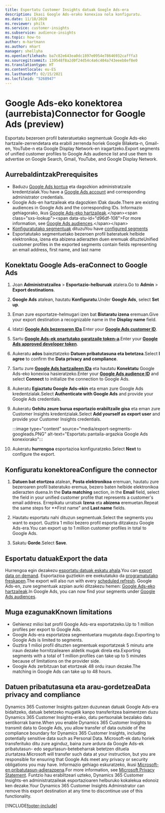 ```yaml
---
title: Esportatu Customer Insights datuak Google Ads-era
description: Ikasi Google Ads-erako konexioa nola konfiguratu.
ms.date: 11/18/2020
ms.reviewer: philk
ms.service: customer-insights
ms.subservice: audience-insights
ms.topic: how-to
author: m-hartmann
ms.author: mhart
manager: shellyha
ms.openlocfilehash: ba7c82e643ea0dc1897e0954e78646932cafffa3
ms.sourcegitcommit: 139548f8a2d0f24d54c4a6c404a743eeeb8ef8e0
ms.translationtype: HT
ms.contentlocale: eu-ES
ms.lasthandoff: 02/15/2021
ms.locfileid: "5268947"
---
```

# <a name="connector-for-google-ads-preview"></a><span data-ttu-id="d96df-103">Google Ads-eko konektorea (aurrebista)</span><span class="sxs-lookup"><span data-stu-id="d96df-103">Connector for Google Ads (preview)</span></span>

<span data-ttu-id="d96df-104">Esportatu bezeroen profil bateratuetako segmentuak Google Ads-eko hartzaile-zerrendetara eta erabili zerrenda horiek Google Bilaketa-n, Gmail-en, YouTube-n eta Google Display Network-en iragartzeko.</span><span class="sxs-lookup"><span data-stu-id="d96df-104">Export segments of unified customer profiles to Google Ads audience list and use them to advertise on Google Search, Gmail, YouTube, and Google Display Network.</span></span> 

## <a name="prerequisites"></a><span data-ttu-id="d96df-105">Aurrebaldintzak</span><span class="sxs-lookup"><span data-stu-id="d96df-105">Prerequisites</span></span>

-   <span data-ttu-id="d96df-106">Baduzu [Google Ads kontua](https://ads.google.com/) eta dagozkion administratzaile kredentzialak.</span><span class="sxs-lookup"><span data-stu-id="d96df-106">You have a [Google Ads account](https://ads.google.com/) and corresponding administrator credentials.</span></span>
-   <span data-ttu-id="d96df-107">Google Ads-en hartzaileak eta dagozkien IDak daude.</span><span class="sxs-lookup"><span data-stu-id="d96df-107">There are existing audiences in Google Ads and the corresponding IDs.</span></span> <span data-ttu-id="d96df-108">Informazio gehiagorako, ikus [Google Ads-eko hartzaileak](https://support.google.com/google-ads/answer/7558048?hl=en#:~:text=Audience%20lists%20is%20a%20section,Display%20Network%20through%20remarketing%20campaigns.).</span><span class="sxs-lookup"><span data-stu-id="d96df-108">For more information, see [Google Ads audiences](https://support.google.com/google-ads/answer/7558048?hl=en#:~:text=Audience%20lists%20is%20a%20section,Display%20Network%20through%20remarketing%20campaigns.).</span></span>
-   <span data-ttu-id="d96df-109">[Konfiguratutako segmentuak](segments.md) dituzu</span><span class="sxs-lookup"><span data-stu-id="d96df-109">You have [configured segments](segments.md)</span></span>
-   <span data-ttu-id="d96df-110">Esportatutako segmentuetako bezeroen profil bateratuek helbide elektronikoa, izena eta abizena adierazten duen eremuak dituzte</span><span class="sxs-lookup"><span data-stu-id="d96df-110">Unified customer profiles in the exported segments contain fields representing an email address, first name, and last name</span></span>

## <a name="connect-to-google-ads"></a><span data-ttu-id="d96df-111">Konektatu Google Ads-era</span><span class="sxs-lookup"><span data-stu-id="d96df-111">Connect to Google Ads</span></span>

1. <span data-ttu-id="d96df-112">Joan **Administratzailea** > **Esportazio-helburuak** atalera.</span><span class="sxs-lookup"><span data-stu-id="d96df-112">Go to **Admin** > **Export destinations**.</span></span>

1. <span data-ttu-id="d96df-113">**Google Ads** atalean, hautatu **Konfiguratu**.</span><span class="sxs-lookup"><span data-stu-id="d96df-113">Under **Google Ads**, select **Set up**.</span></span>

1. <span data-ttu-id="d96df-114">Eman zure esportatze-helmugari izen bat **Bistaratu izena** eremuan.</span><span class="sxs-lookup"><span data-stu-id="d96df-114">Give your export destination a recognizable name in the **Display name** field.</span></span>

1. <span data-ttu-id="d96df-115">Idatzi **[Google Ads bezeroaren IDa](https://support.google.com/google-ads/answer/1704344)**.</span><span class="sxs-lookup"><span data-stu-id="d96df-115">Enter your **[Google Ads customer ID](https://support.google.com/google-ads/answer/1704344)**.</span></span>

1. <span data-ttu-id="d96df-116">Sartu **[Google Ads-ek onartutako garatzaile token-a](https://developers.google.com/google-ads/api/docs/first-call/dev-token)**.</span><span class="sxs-lookup"><span data-stu-id="d96df-116">Enter your **[Google Ads approved developer token](https://developers.google.com/google-ads/api/docs/first-call/dev-token)**.</span></span>

1. <span data-ttu-id="d96df-117">Aukeratu **ados** baieztatzeko **Datuen pribatutasuna eta betetzea**.</span><span class="sxs-lookup"><span data-stu-id="d96df-117">Select **I agree** to confirm the **Data privacy and compliance**.</span></span>

1. <span data-ttu-id="d96df-118">Sartu zure **[Google Ads hartzaileen IDa](https://support.google.com/google-ads/answer/7558048?hl=en#:~:text=Audience%20lists%20is%20a%20section,Display%20Network%20through%20remarketing%20campaigns.)** eta hautatu **Konektatu** Google Ads-eko konexioa hasieratzeko.</span><span class="sxs-lookup"><span data-stu-id="d96df-118">Enter your **[Google Ads audience ID](https://support.google.com/google-ads/answer/7558048?hl=en#:~:text=Audience%20lists%20is%20a%20section,Display%20Network%20through%20remarketing%20campaigns.)** and select **Connect** to initialize the connection to Google Ads.</span></span>

1. <span data-ttu-id="d96df-119">Aukeratu **Egiaztatu Google Ads-ekin** eta eman zure Google Ads kredentzialak.</span><span class="sxs-lookup"><span data-stu-id="d96df-119">Select **Authenticate with Google Ads** and provide your Google Ads credentials.</span></span>

1. <span data-ttu-id="d96df-120">Aukeratu **Gehitu zeure burua esportazio erabiltzaile gisa** eta eman zure Customer Insights kredentzialak.</span><span class="sxs-lookup"><span data-stu-id="d96df-120">Select **Add yourself as export user** and provide your Customer Insights credentials.</span></span>

   :::image type="content" source="media/export-segments-googleads.PNG" alt-text="Esportatu pantaila-argazkia Google Ads konexiorako":::

1. <span data-ttu-id="d96df-122">Aukeratu **hurrengoa** esportazioa konfiguratzeko.</span><span class="sxs-lookup"><span data-stu-id="d96df-122">Select **Next** to configure the export.</span></span>

## <a name="configure-the-connector"></a><span data-ttu-id="d96df-123">Konfiguratu konektorea</span><span class="sxs-lookup"><span data-stu-id="d96df-123">Configure the connector</span></span>

1. <span data-ttu-id="d96df-124">**Datuen bat etortzea** atalean, **Posta elektronikoa** eremuan, hautatu zure bezeroaren profil bateratuko eremua, bezero baten helbide elektronikoa adierazten duena.</span><span class="sxs-lookup"><span data-stu-id="d96df-124">In the **Data matching** section, in the **Email** field, select the field in your unified customer profile that represents a customer's email address.</span></span> <span data-ttu-id="d96df-125">Errepikatu urratsak **Izena** eta **abizena** eremuetan.</span><span class="sxs-lookup"><span data-stu-id="d96df-125">Repeat the same steps for \*\*First name" and **Last name** fields.</span></span>

1. <span data-ttu-id="d96df-126">Hautatu esportatu nahi dituzun segmentuak.</span><span class="sxs-lookup"><span data-stu-id="d96df-126">Select the segments you want to export.</span></span> <span data-ttu-id="d96df-127">Guztira 1 milioi bezero profil esporta ditzakezu Google Ads-era.</span><span class="sxs-lookup"><span data-stu-id="d96df-127">You can export up to 1 million customer profiles in total to Google Ads.</span></span>

1. <span data-ttu-id="d96df-128">Sakatu **Gorde**.</span><span class="sxs-lookup"><span data-stu-id="d96df-128">Select **Save**.</span></span>

## <a name="export-the-data"></a><span data-ttu-id="d96df-129">Esportatu datuak</span><span class="sxs-lookup"><span data-stu-id="d96df-129">Export the data</span></span>

<span data-ttu-id="d96df-130">Hurrengoa egin dezakezu [esportatu datuak eskatu ahala](export-destinations.md).</span><span class="sxs-lookup"><span data-stu-id="d96df-130">You can [export data on demand](export-destinations.md).</span></span> <span data-ttu-id="d96df-131">Esportazioa guztiekin ere exekutatuko da [programatutako freskapen](system.md#schedule-tab).</span><span class="sxs-lookup"><span data-stu-id="d96df-131">The export will also run with every [scheduled refresh](system.md#schedule-tab).</span></span> <span data-ttu-id="d96df-132">Google Ads-en, zure segmentuak azpian aurki ditzakezu hemen: [Google Ads-eko hartzaileak](https://support.google.com/google-ads/answer/7558048?hl=en/).</span><span class="sxs-lookup"><span data-stu-id="d96df-132">In Google Ads, you can now find your segments under [Google Ads audiences](https://support.google.com/google-ads/answer/7558048?hl=en/).</span></span>

## <a name="known-limitations"></a><span data-ttu-id="d96df-133">Muga ezagunak</span><span class="sxs-lookup"><span data-stu-id="d96df-133">Known limitations</span></span>

- <span data-ttu-id="d96df-134">Gehienez milioi bat profil Google Ads-era esportatzeko.</span><span class="sxs-lookup"><span data-stu-id="d96df-134">Up to 1 million profiles per export to Google Ads.</span></span>
- <span data-ttu-id="d96df-135">Google Ads-era esportatzea segmentuetara mugatuta dago.</span><span class="sxs-lookup"><span data-stu-id="d96df-135">Exporting to Google Ads is limited to segments.</span></span>
- <span data-ttu-id="d96df-136">Guztira 1 milioi profil dituzten segmentuak esportatzeak 5 minutu arte iraun dezake hornitzailearen aldetik mugak direla eta.</span><span class="sxs-lookup"><span data-stu-id="d96df-136">Exporting segments with a total of 1 million profiles can take up to 5 minutes because of limitations on the provider side.</span></span> 
- <span data-ttu-id="d96df-137">Google Ads zerbitzuan bat etortzeak 48 ordu iraun dezake.</span><span class="sxs-lookup"><span data-stu-id="d96df-137">The matching in Google Ads can take up to 48 hours.</span></span>

## <a name="data-privacy-and-compliance"></a><span data-ttu-id="d96df-138">Datuen pribatutasuna eta arau-gordetzea</span><span class="sxs-lookup"><span data-stu-id="d96df-138">Data privacy and compliance</span></span>

<span data-ttu-id="d96df-139">Dynamics 365 Customer Insights gaitzen duzunean datuak Google Ads-era bidaltzeko, datuak betetzeko mugatik kanpo transferitzea baimentzen duzu Dynamics 365 Customer Insights-erako, datu pertsonalak bezalako datu sentikorrak barne.</span><span class="sxs-lookup"><span data-stu-id="d96df-139">When you enable Dynamics 365 Customer Insights to transmit data to Google Ads, you allow transfer of data outside of the compliance boundary for Dynamics 365 Customer Insights, including potentially sensitive data such as Personal Data.</span></span> <span data-ttu-id="d96df-140">Microsoft-ek datu horiek transferituko ditu zure aginduz, baina zure ardura da Google Ads-ek pribatutasun- edo segurtasun-betebeharrak betetzen dituela ziurtatzea.</span><span class="sxs-lookup"><span data-stu-id="d96df-140">Microsoft will transfer such data at your instruction, but you are responsible for ensuring that Google Ads meet any privacy or security obligations you may have.</span></span> <span data-ttu-id="d96df-141">Informazio gehiago eskuratzeko, ikusi [Microsoft-en pribatutasun-adierazpena](https://go.microsoft.com/fwlink/?linkid=396732).</span><span class="sxs-lookup"><span data-stu-id="d96df-141">For more information, see [Microsoft Privacy Statement](https://go.microsoft.com/fwlink/?linkid=396732).</span></span>
<span data-ttu-id="d96df-142">Funtzio hau erabiltzeari uzteko, Dynamics 365 Customer Insights-en administratzaileak esportazioaren helburuko kokalekua edonoiz ken dezake.</span><span class="sxs-lookup"><span data-stu-id="d96df-142">Your Dynamics 365 Customer Insights Administrator can remove this export destination at any time to discontinue use of this functionality.</span></span>


[!INCLUDE[footer-include](../includes/footer-banner.md)]